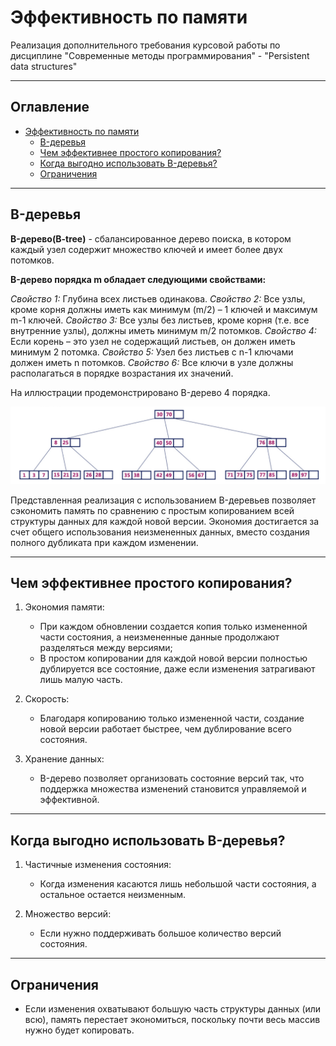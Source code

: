 # Эффективность по памяти

Реализация дополнительного требования курсовой работы по дисциплине "Современные методы программирования" - "Persistent data structures"

---
## Оглавление
- [Эффективность по памяти](#эффективность-по-памяти)
  - [B-деревья](#B-деревья)
  - [Чем эффективнее простого копирования?](#чем-эффективнее-простого-копирования)
  - [Когда выгодно использовать B-деревья?](#когда-выгодно-использовать-B-деревья)
  - [Ограничения](#ограничения)

---
## B-деревья

**B-дерево(B-tree)** - сбалансированное дерево поиска, в котором каждый узел содержит множество ключей и имеет более двух потомков.

**B-дерево порядка m обладает следующими свойствами:**

*Свойство 1:* Глубина всех листьев одинакова.
*Свойство 2:* Все узлы, кроме корня должны иметь как минимум (m/2) – 1 ключей и максимум m-1 ключей.
*Свойство 3:* Все узлы без листьев, кроме корня (т.е. все внутренние узлы), должны иметь минимум m/2 потомков.
*Свойство 4:* Если корень – это узел не содержащий листьев, он должен иметь минимум 2 потомка.
*Свойство 5:* Узел без листьев с n-1 ключами должен иметь n потомков.
*Свойство 6:* Все ключи в узле должны располагаться в порядке возрастания их значений.

На иллюстрации продемонстрировано B-дерево 4 порядка. 

![B-дерево 4 порядка](b-tree.png)

Представленная реализация с использованием B-деревьев позволяет сэкономить память по сравнению с простым копированием всей структуры данных для каждой новой версии. Экономия достигается за счет общего использования неизмененных данных, вместо создания полного дубликата при каждом изменении. 

---
## Чем эффективнее простого копирования?

1. Экономия памяти: 

    * При каждом обновлении создается копия только измененной части состояния, а неизмененные данные продолжают разделяться между версиями;
    * В простом копировании для каждой новой версии полностью дублируется все состояние, даже если изменения затрагивают лишь малую часть.

2. Скорость: 

    * Благодаря копированию только измененной части, создание новой версии работает быстрее, чем дублирование всего состояния.

3. Хранение данных: 

    * B-дерево позволяет организовать состояние версий так, что поддержка множества изменений становится управляемой и эффективной.

---
## Когда выгодно использовать B-деревья?

1. Частичные изменения состояния: 

    * Когда изменения касаются лишь небольшой части состояния, а остальное остается неизменным.

2. Множество версий: 

    * Если нужно поддерживать большое количество версий состояния.

---
## Ограничения

* Если изменения охватывают большую часть структуры данных (или всю), память перестает экономиться, поскольку почти весь массив нужно будет копировать.